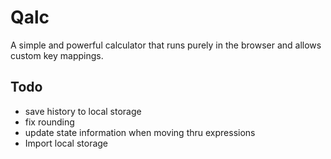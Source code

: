# Qalc

A simple and powerful calculator that runs purely in the browser and allows custom key mappings.

## Todo
- save history to local storage
- fix rounding
- update state information when moving thru expressions
- Import local storage
